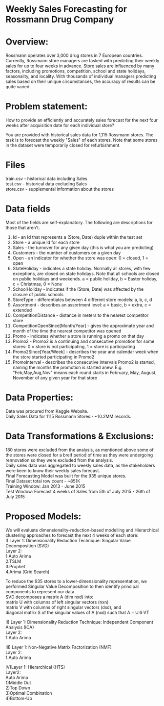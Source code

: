 # Weekly Sales Forecasting for Rossmann Drug Company


# Overview:

Rossmann operates over 3,000 drug stores in 7 European countries. Currently, Rossmann store managers are tasked with predicting their weekly sales for up to four weeks in advance. Store sales are influenced by many factors, including promotions, competition, school and state holidays, seasonality, and locality. With thousands of individual managers predicting sales based on their unique circumstances, the accuracy of results can be quite varied.

# Problem statement:

How to provide an efficiently and accurately sales forecast for the next four weeks after acquisition date for each individual store?

You are provided with historical sales data for 1,115 Rossmann stores. The task is to forecast the weekly "Sales" of each stores.
Note that some stores in the dataset were temporarily closed for refurbishment.

# Files
train.csv - historical data including Sales<br/>
test.csv - historical data excluding Sales<br/>
store.csv - supplemental information about the stores<br/>

# Data fields
Most of the fields are self-explanatory. The following are descriptions for those that aren't.

1. Id - an Id that represents a (Store, Date) duple within the test set<br/>
2. Store - a unique Id for each store<br/>
3. Sales - the turnover for any given day (this is what you are predicting)<br/>
4. Customers - the number of customers on a given day<br/>
5. Open - an indicator for whether the store was open: 0 = closed, 1 = open<br/>
6. StateHoliday - indicates a state holiday. Normally all stores, with few exceptions, are closed on state holidays. Note that all schools are closed on public holidays and weekends. a = public holiday, b = Easter holiday, c = Christmas, 0 = None<br/>
7. SchoolHoliday - indicates if the (Store, Date) was affected by the closure of public schools<br/>
8. StoreType - differentiates between 4 different store models: a, b, c, d<br/>
9. Assortment - describes an assortment level: a = basic, b = extra, c = extended<br/>
10. CompetitionDistance - distance in meters to the nearest competitor store<br/>
11. CompetitionOpenSince[Month/Year] - gives the approximate year and month of the time the nearest competitor was opened<br/>
12. Promo - indicates whether a store is running a promo on that day<br/>
13. Promo2 - Promo2 is a continuing and consecutive promotion for some stores: 0 = store is not participating, 1 = store is participating<br/>
14. Promo2Since[Year/Week] - describes the year and calendar week when the store started participating in Promo2<br/>
15. PromoInterval - describes the consecutive intervals Promo2 is started, naming the months the promotion is started anew. E.g. "Feb,May,Aug,Nov" means each round starts in February, May, August, November of any given year for that store<br/>


# Data Properties: <br/>
Data was procured from Kaggle Website. <br/>
Daily Sales Data for 1115 Rossmann Stores:-  ~10.2MM records. <br/>

# Data Transformations & Exclusions: <br/>
180 stores were excluded from the analysis, as mentioned above some of the stores were closed for a breif period of time as they were undergoing rennovation so they were excluded from the analysis.<br/>
Daily sales data was aggregated to weekly sales data, as the stakeholders were keen to know their weekly sales forecast.<br/>
Final Forecasting Model was built for the 935 unique stores.<br/>
Final Dataset total row count - ~851K<br/>
Training Window: Jan 2013 - June 2015<br/>
Test Window: Forecast 4 weeks of Sales from  5th of July 2015 - 26th of July 2015<br/>

# Proposed Models: <br/>
We will evaluate dimensionality-reduction-based modelling and Hierarchical clustering approaches to forecast the next 4 weeks of each store: <br/>
I) Layer 1: Dimensionality Reduction Technique: Singular Value Decomposition (SVD)<br/>
Layer 2:<br/>
1.Auto Arima<br/>
2.TSLM<br/>
3.Prophet<br/>
4.Arima (Grid Search)<br/>

To reduce the 935 stores to a lower-dimensionality representation, we performed Singular Value Decomposition to then identify principal components to represent our data.<br/>
SVD decomposes a matrix A (dim nxd) into:<br/>
  matrix U with columns of left singular vectors (nxn)<br/>
  matrix V with columns of right singular vectors (dxd), and <br/>
  diagonal matrix S of the singular values of A (nxd) such that A = UᐧSᐧVT <br/>


II) Layer 1: Dimensionality Reduction Technique: Independent Component Analysis (ICA)<br/>
Layer 2:<br/>
1.Auto Arima<br/>

III) Layer 1: Non-Negative Matrix Factorization (NMF)<br/>
Layer 2:<br/>
1.Auto Arima<br/>

IV)Layer 1: Hierarchical (HTS)<br/>
Layer2:<br/>
Auto Arima<br/>
  1)Middle Out<br/>
  2)Top Down<br/>
  3)Optimal Combination<br/>
  4)Bottom-Up<br/>
  
  




